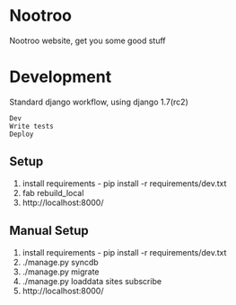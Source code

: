 Nootroo
=======

Nootroo website, get you some good stuff


Development
===========

Standard django workflow, using django 1.7(rc2)

```
Dev
Write tests
Deploy
```


Setup
-----

1. install requirements - pip install -r requirements/dev.txt
2. fab rebuild_local
3. http://localhost:8000/


Manual Setup
------------

1. install requirements - pip install -r requirements/dev.txt
2. ./manage.py syncdb
3. ./manage.py migrate
4. ./manage.py loaddata sites subscribe
5. http://localhost:8000/
